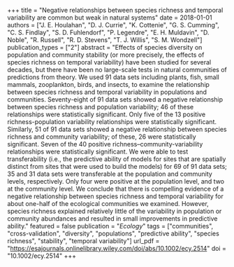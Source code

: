 +++
title = "Negative relationships between species richness and temporal variability are common but weak in natural systems"
date = 2018-01-01
authors = ["J. E. Houlahan", "D. J. Currie", "K. Cottenie", "G. S. Cumming", "C. S. Findlay", "S. D. Fuhlendorf", "P. Legendre", "E. H. Muldavin", "D. Noble", "R. Russell", "R. D. Stevens", "T. J. Willis", "S. M. Wondzell"]
publication_types = ["2"]
abstract = "Effects of species diversity on population and community stability (or more precisely, the effects of species richness on temporal variability) have been studied for several decades, but there have been no large-scale tests in natural communities of predictions from theory. We used 91 data sets including plants, fish, small mammals, zooplankton, birds, and insects, to examine the relationship between species richness and temporal variability in populations and communities. Seventy-eight of 91 data sets showed a negative relationship between species richness and population variability; 46 of these relationships were statistically significant. Only five of the 13 positive richness-population variability relationships were statistically significant. Similarly, 51 of 91 data sets showed a negative relationship between species richness and community variability; of these, 26 were statistically significant. Seven of the 40 positive richness–community-variability relationships were statistically significant. We were able to test transferability (i.e., the predictive ability of models for sites that are spatially distinct from sites that were used to build the models) for 69 of 91 data sets; 35 and 31 data sets were transferable at the population and community levels, respectively. Only four were positive at the population level, and two at the community level. We conclude that there is compelling evidence of a negative relationship between species richness and temporal variability for about one-half of the ecological communities we examined. However, species richness explained relatively little of the variability in population or community abundances and resulted in small improvements in predictive ability."
featured = false
publication = "*Ecology*"
tags = ["communities", "cross-validation", "diversity", "populations", "predictive ability", "species richness", "stability", "temporal variability"]
url_pdf = "https://esajournals.onlinelibrary.wiley.com/doi/abs/10.1002/ecy.2514"
doi = "10.1002/ecy.2514"
+++

